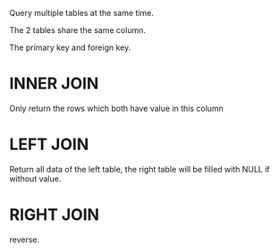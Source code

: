 Query multiple tables at the same time.

The 2 tables share the same column.

The primary key and foreign key.
# INNER JOIN
Only return the rows which both have value in this column
# LEFT JOIN
Return all data of the left table, the right table will be filled with NULL if without value.
# RIGHT JOIN
reverse.
